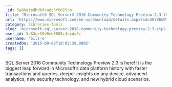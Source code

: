 ```yaml
---
_id: 5a88e1adbd6dca0d5f0d25c4
title: "Microsoft® SQL Server® 2016 Community Technology Preview 2.3 (CTP2.3)"
url: 'https://www.microsoft.com/en-us/download/details.aspx?id=48726&WT.mc_id=DX_MVP4025064'
category: libraries-tools
slug: 'microsoft-sql-server-2016-community-technology-preview-2-3-ctp2-3'
user_id: 5a83ce59d6eb0005c4ecda2c
username: 'bill-s'
createdOn: '2015-09-02T18:02:39.000Z'
tags: []
---
```


SQL Server 2016 Community Technology Preview 2.3 is here! It is the biggest leap forward in Microsoft’s data platform history with faster transactions and queries, deeper insights on any device, advanced analytics, new security technology, and new hybrid cloud scenarios.
